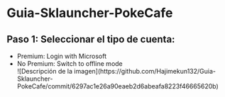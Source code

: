 # Guia-Sklauncher-PokeCafe
<body>
    <main>
        <h2>Paso 1: Seleccionar el tipo de cuenta:</h2>
        <ul>
            <li>Premium: Login with Microsoft</li>
            <li>No Premium: Switch to offline mode</li>
![Descripción de la imagen](https://github.com/Hajimekun132/Guia-Sklauncher-PokeCafe/commit/6297ac1e26a90eaeb2d6abeafa8223f46665620b)
